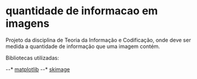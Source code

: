 # quantidade de informacao em imagens
Projeto da disciplina de Teoria da Informação e Codificação, onde deve ser medida a quantidade de informação que uma imagem contém.

Bibliotecas utilizadas:

--* [matplotlib](https://matplotlib.org)
--* [skimage](http://scikit-image.org)
